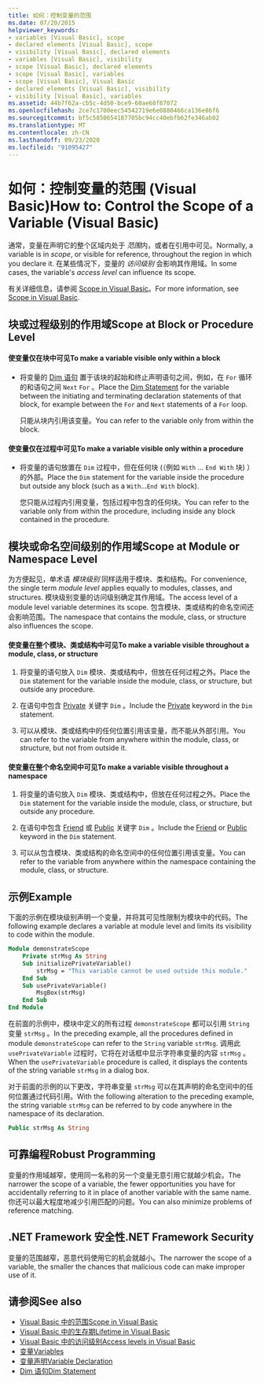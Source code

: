 ```yaml
---
title: 如何：控制变量的范围
ms.date: 07/20/2015
helpviewer_keywords:
- variables [Visual Basic], scope
- declared elements [Visual Basic], scope
- visibility [Visual Basic], declared elements
- variables [Visual Basic], visibility
- scope [Visual Basic], declared elements
- scope [Visual Basic], variables
- scope [Visual Basic], Visual Basic
- declared elements [Visual Basic], visibility
- visibility [Visual Basic], variables
ms.assetid: 44b7f62a-cb5c-4d50-bce9-60ae68f87072
ms.openlocfilehash: 2ce7c1700eec54542719e6e0880466ca136e86f6
ms.sourcegitcommit: bf5c5850654187705bc94cc40ebfb62fe346ab02
ms.translationtype: MT
ms.contentlocale: zh-CN
ms.lasthandoff: 09/23/2020
ms.locfileid: "91095427"
---
```

# <a name="how-to-control-the-scope-of-a-variable-visual-basic"></a><span data-ttu-id="ff475-102">如何：控制变量的范围 (Visual Basic)</span><span class="sxs-lookup"><span data-stu-id="ff475-102">How to: Control the Scope of a Variable (Visual Basic)</span></span>

<span data-ttu-id="ff475-103">通常，变量在声明它的整个区域内处于 *范围*内，或者在引用中可见。</span><span class="sxs-lookup"><span data-stu-id="ff475-103">Normally, a variable is in *scope*, or visible for reference, throughout the region in which you declare it.</span></span> <span data-ttu-id="ff475-104">在某些情况下，变量的 *访问级别* 会影响其作用域。</span><span class="sxs-lookup"><span data-stu-id="ff475-104">In some cases, the variable's *access level* can influence its scope.</span></span>  
  
 <span data-ttu-id="ff475-105">有关详细信息，请参阅 [Scope in Visual Basic](scope.md)。</span><span class="sxs-lookup"><span data-stu-id="ff475-105">For more information, see [Scope in Visual Basic](scope.md).</span></span>  
  
## <a name="scope-at-block-or-procedure-level"></a><span data-ttu-id="ff475-106">块或过程级别的作用域</span><span class="sxs-lookup"><span data-stu-id="ff475-106">Scope at Block or Procedure Level</span></span>  
  
#### <a name="to-make-a-variable-visible-only-within-a-block"></a><span data-ttu-id="ff475-107">使变量仅在块中可见</span><span class="sxs-lookup"><span data-stu-id="ff475-107">To make a variable visible only within a block</span></span>  
  
- <span data-ttu-id="ff475-108">将变量的 [Dim 语句](../../../language-reference/statements/dim-statement.md) 置于该块的起始和终止声明语句之间，例如，在 `For` 循环的和语句之间 `Next` `For` 。</span><span class="sxs-lookup"><span data-stu-id="ff475-108">Place the [Dim Statement](../../../language-reference/statements/dim-statement.md) for the variable between the initiating and terminating declaration statements of that block, for example between the `For` and `Next` statements of a `For` loop.</span></span>  
  
     <span data-ttu-id="ff475-109">只能从块内引用该变量。</span><span class="sxs-lookup"><span data-stu-id="ff475-109">You can refer to the variable only from within the block.</span></span>  
  
#### <a name="to-make-a-variable-visible-only-within-a-procedure"></a><span data-ttu-id="ff475-110">使变量仅在过程中可见</span><span class="sxs-lookup"><span data-stu-id="ff475-110">To make a variable visible only within a procedure</span></span>  
  
- <span data-ttu-id="ff475-111">将变量的语句放置在 `Dim` 过程中，但在任何块 (（例如 `With` ... `End With` 块) ）的外部。</span><span class="sxs-lookup"><span data-stu-id="ff475-111">Place the `Dim` statement for the variable inside the procedure but outside any block (such as a `With`...`End With` block).</span></span>  
  
     <span data-ttu-id="ff475-112">您只能从过程内引用变量，包括过程中包含的任何块。</span><span class="sxs-lookup"><span data-stu-id="ff475-112">You can refer to the variable only from within the procedure, including inside any block contained in the procedure.</span></span>  
  
## <a name="scope-at-module-or-namespace-level"></a><span data-ttu-id="ff475-113">模块或命名空间级别的作用域</span><span class="sxs-lookup"><span data-stu-id="ff475-113">Scope at Module or Namespace Level</span></span>  

 <span data-ttu-id="ff475-114">为方便起见，单术语 *模块级别* 同样适用于模块、类和结构。</span><span class="sxs-lookup"><span data-stu-id="ff475-114">For convenience, the single term *module level* applies equally to modules, classes, and structures.</span></span> <span data-ttu-id="ff475-115">模块级别变量的访问级别确定其作用域。</span><span class="sxs-lookup"><span data-stu-id="ff475-115">The access level of a module level variable determines its scope.</span></span> <span data-ttu-id="ff475-116">包含模块、类或结构的命名空间还会影响范围。</span><span class="sxs-lookup"><span data-stu-id="ff475-116">The namespace that contains the module, class, or structure also influences the scope.</span></span>  
  
#### <a name="to-make-a-variable-visible-throughout-a-module-class-or-structure"></a><span data-ttu-id="ff475-117">使变量在整个模块、类或结构中可见</span><span class="sxs-lookup"><span data-stu-id="ff475-117">To make a variable visible throughout a module, class, or structure</span></span>  
  
1. <span data-ttu-id="ff475-118">将变量的语句放入 `Dim` 模块、类或结构中，但放在任何过程之外。</span><span class="sxs-lookup"><span data-stu-id="ff475-118">Place the `Dim` statement for the variable inside the module, class, or structure, but outside any procedure.</span></span>  
  
2. <span data-ttu-id="ff475-119">在语句中包含 [Private](../../../language-reference/modifiers/private.md) 关键字 `Dim` 。</span><span class="sxs-lookup"><span data-stu-id="ff475-119">Include the [Private](../../../language-reference/modifiers/private.md) keyword in the `Dim` statement.</span></span>  
  
3. <span data-ttu-id="ff475-120">可以从模块、类或结构中的任何位置引用该变量，而不能从外部引用。</span><span class="sxs-lookup"><span data-stu-id="ff475-120">You can refer to the variable from anywhere within the module, class, or structure, but not from outside it.</span></span>  
  
#### <a name="to-make-a-variable-visible-throughout-a-namespace"></a><span data-ttu-id="ff475-121">使变量在整个命名空间中可见</span><span class="sxs-lookup"><span data-stu-id="ff475-121">To make a variable visible throughout a namespace</span></span>  
  
1. <span data-ttu-id="ff475-122">将变量的语句放入 `Dim` 模块、类或结构中，但放在任何过程之外。</span><span class="sxs-lookup"><span data-stu-id="ff475-122">Place the `Dim` statement for the variable inside the module, class, or structure, but outside any procedure.</span></span>  
  
2. <span data-ttu-id="ff475-123">在语句中包含 [Friend](../../../language-reference/modifiers/friend.md) 或 [Public](../../../language-reference/modifiers/public.md) 关键字 `Dim` 。</span><span class="sxs-lookup"><span data-stu-id="ff475-123">Include the [Friend](../../../language-reference/modifiers/friend.md) or [Public](../../../language-reference/modifiers/public.md) keyword in the `Dim` statement.</span></span>  
  
3. <span data-ttu-id="ff475-124">可以从包含模块、类或结构的命名空间中的任何位置引用该变量。</span><span class="sxs-lookup"><span data-stu-id="ff475-124">You can refer to the variable from anywhere within the namespace containing the module, class, or structure.</span></span>  
  
## <a name="example"></a><span data-ttu-id="ff475-125">示例</span><span class="sxs-lookup"><span data-stu-id="ff475-125">Example</span></span>  

 <span data-ttu-id="ff475-126">下面的示例在模块级别声明一个变量，并将其可见性限制为模块中的代码。</span><span class="sxs-lookup"><span data-stu-id="ff475-126">The following example declares a variable at module level and limits its visibility to code within the module.</span></span>  
  
```vb  
Module demonstrateScope  
    Private strMsg As String  
    Sub initializePrivateVariable()  
        strMsg = "This variable cannot be used outside this module."  
    End Sub  
    Sub usePrivateVariable()  
        MsgBox(strMsg)  
    End Sub  
End Module  
```  
  
 <span data-ttu-id="ff475-127">在前面的示例中，模块中定义的所有过程 `demonstrateScope` 都可以引用 `String` 变量 `strMsg` 。</span><span class="sxs-lookup"><span data-stu-id="ff475-127">In the preceding example, all the procedures defined in module `demonstrateScope` can refer to the `String` variable `strMsg`.</span></span> <span data-ttu-id="ff475-128">调用此 `usePrivateVariable` 过程时，它将在对话框中显示字符串变量的内容 `strMsg` 。</span><span class="sxs-lookup"><span data-stu-id="ff475-128">When the `usePrivateVariable` procedure is called, it displays the contents of the string variable `strMsg` in a dialog box.</span></span>  
  
 <span data-ttu-id="ff475-129">对于前面的示例的以下更改，字符串变量 `strMsg` 可以在其声明的命名空间中的任何位置通过代码引用。</span><span class="sxs-lookup"><span data-stu-id="ff475-129">With the following alteration to the preceding example, the string variable `strMsg` can be referred to by code anywhere in the namespace of its declaration.</span></span>  
  
```vb  
Public strMsg As String  
```  
  
## <a name="robust-programming"></a><span data-ttu-id="ff475-130">可靠编程</span><span class="sxs-lookup"><span data-stu-id="ff475-130">Robust Programming</span></span>  

 <span data-ttu-id="ff475-131">变量的作用域越窄，使用同一名称的另一个变量无意引用它就越少机会。</span><span class="sxs-lookup"><span data-stu-id="ff475-131">The narrower the scope of a variable, the fewer opportunities you have for accidentally referring to it in place of another variable with the same name.</span></span> <span data-ttu-id="ff475-132">你还可以最大程度地减少引用匹配的问题。</span><span class="sxs-lookup"><span data-stu-id="ff475-132">You can also minimize problems of reference matching.</span></span>  
  
## <a name="net-framework-security"></a><span data-ttu-id="ff475-133">.NET Framework 安全性</span><span class="sxs-lookup"><span data-stu-id="ff475-133">.NET Framework Security</span></span>  

 <span data-ttu-id="ff475-134">变量的范围越窄，恶意代码使用它的机会就越小。</span><span class="sxs-lookup"><span data-stu-id="ff475-134">The narrower the scope of a variable, the smaller the chances that malicious code can make improper use of it.</span></span>  
  
## <a name="see-also"></a><span data-ttu-id="ff475-135">请参阅</span><span class="sxs-lookup"><span data-stu-id="ff475-135">See also</span></span>

- [<span data-ttu-id="ff475-136">Visual Basic 中的范围</span><span class="sxs-lookup"><span data-stu-id="ff475-136">Scope in Visual Basic</span></span>](scope.md)
- [<span data-ttu-id="ff475-137">Visual Basic 中的生存期</span><span class="sxs-lookup"><span data-stu-id="ff475-137">Lifetime in Visual Basic</span></span>](lifetime.md)
- [<span data-ttu-id="ff475-138">Visual Basic 中的访问级别</span><span class="sxs-lookup"><span data-stu-id="ff475-138">Access levels in Visual Basic</span></span>](access-levels.md)
- [<span data-ttu-id="ff475-139">变量</span><span class="sxs-lookup"><span data-stu-id="ff475-139">Variables</span></span>](../variables/index.md)
- [<span data-ttu-id="ff475-140">变量声明</span><span class="sxs-lookup"><span data-stu-id="ff475-140">Variable Declaration</span></span>](../variables/variable-declaration.md)
- [<span data-ttu-id="ff475-141">Dim 语句</span><span class="sxs-lookup"><span data-stu-id="ff475-141">Dim Statement</span></span>](../../../language-reference/statements/dim-statement.md)
